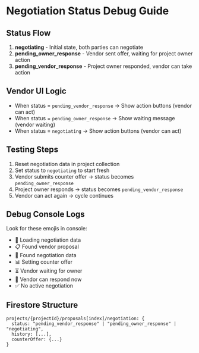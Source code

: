 # Negotiation Status Debug Guide

## Status Flow
1. **negotiating** - Initial state, both parties can negotiate
2. **pending_owner_response** - Vendor sent offer, waiting for project owner action
3. **pending_vendor_response** - Project owner responded, vendor can take action

## Vendor UI Logic
- When status = `pending_vendor_response` → Show action buttons (vendor can act)
- When status = `pending_owner_response` → Show waiting message (vendor waiting)
- When status = `negotiating` → Show action buttons (vendor can act)

## Testing Steps
1. Reset negotiation data in project collection
2. Set status to `negotiating` to start fresh
3. Vendor submits counter offer → status becomes `pending_owner_response`
4. Project owner responds → status becomes `pending_vendor_response`
5. Vendor can act again → cycle continues

## Debug Console Logs
Look for these emojis in console:
- 🔄 Loading negotiation data
- 📋 Found vendor proposal  
- 💬 Found negotiation data
- 📊 Setting counter offer
- ⏳ Vendor waiting for owner
- 🚀 Vendor can respond now
- ✅ No active negotiation

## Firestore Structure
```
projects/{projectId}/proposals[index]/negotiation: {
  status: "pending_vendor_response" | "pending_owner_response" | "negotiating",
  history: [...],
  counterOffer: {...}
}
```
